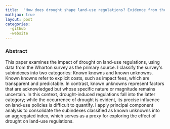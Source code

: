 ```yaml
---
title:  "How does drought shape land-use regulations? Evidence from the Wharton regulation survey"
mathjax: true
layout: post
categories: 
  -github
  -website
---
```


### Abstract
This paper examines the impact of drought on land-use regulations, using data from the Wharton survey as the primary source. I classify the survey's subindexes into two categories: Known knowns and known unknowns. Known knowns refer to explicit costs, such as impact fees, which are transparent and predictable. In contrast, known unknowns represent factors that are acknowledged but whose specific nature or magnitude remains uncertain. In this context, drought-induced regulations fall into the latter category; while the occurrence of drought is evident, its precise influence on land-use policies is difficult to quantify. I apply principal component analysis to consolidate the subindexes classified as known unknowns into an aggregated index, which serves as a proxy for exploring the effect of drought on land-use regulations.

  

